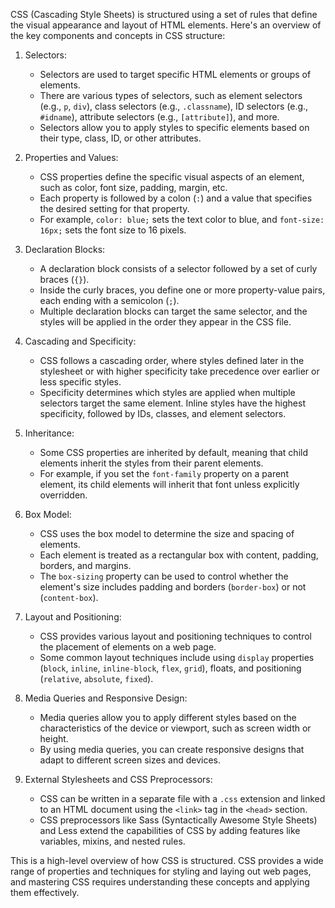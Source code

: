 CSS (Cascading Style Sheets) is structured using a set of rules that define the visual appearance and layout of HTML elements. Here's an overview of the key components and concepts in CSS structure:

1. Selectors:
   - Selectors are used to target specific HTML elements or groups of elements.
   - There are various types of selectors, such as element selectors (e.g., `p`, `div`), class selectors (e.g., `.classname`), ID selectors (e.g., `#idname`), attribute selectors (e.g., `[attribute]`), and more.
   - Selectors allow you to apply styles to specific elements based on their type, class, ID, or other attributes.

2. Properties and Values:
   - CSS properties define the specific visual aspects of an element, such as color, font size, padding, margin, etc.
   - Each property is followed by a colon (`:`) and a value that specifies the desired setting for that property.
   - For example, `color: blue;` sets the text color to blue, and `font-size: 16px;` sets the font size to 16 pixels.

3. Declaration Blocks:
   - A declaration block consists of a selector followed by a set of curly braces (`{}`).
   - Inside the curly braces, you define one or more property-value pairs, each ending with a semicolon (`;`).
   - Multiple declaration blocks can target the same selector, and the styles will be applied in the order they appear in the CSS file.

4. Cascading and Specificity:
   - CSS follows a cascading order, where styles defined later in the stylesheet or with higher specificity take precedence over earlier or less specific styles.
   - Specificity determines which styles are applied when multiple selectors target the same element. Inline styles have the highest specificity, followed by IDs, classes, and element selectors.

5. Inheritance:
   - Some CSS properties are inherited by default, meaning that child elements inherit the styles from their parent elements.
   - For example, if you set the `font-family` property on a parent element, its child elements will inherit that font unless explicitly overridden.

6. Box Model:
   - CSS uses the box model to determine the size and spacing of elements.
   - Each element is treated as a rectangular box with content, padding, borders, and margins.
   - The `box-sizing` property can be used to control whether the element's size includes padding and borders (`border-box`) or not (`content-box`).

7. Layout and Positioning:
   - CSS provides various layout and positioning techniques to control the placement of elements on a web page.
   - Some common layout techniques include using `display` properties (`block`, `inline`, `inline-block`, `flex`, `grid`), floats, and positioning (`relative`, `absolute`, `fixed`).

8. Media Queries and Responsive Design:
   - Media queries allow you to apply different styles based on the characteristics of the device or viewport, such as screen width or height.
   - By using media queries, you can create responsive designs that adapt to different screen sizes and devices.

9. External Stylesheets and CSS Preprocessors:
   - CSS can be written in a separate file with a `.css` extension and linked to an HTML document using the `<link>` tag in the `<head>` section.
   - CSS preprocessors like Sass (Syntactically Awesome Style Sheets) and Less extend the capabilities of CSS by adding features like variables, mixins, and nested rules.

This is a high-level overview of how CSS is structured. CSS provides a wide range of properties and techniques for styling and laying out web pages, and mastering CSS requires understanding these concepts and applying them effectively.

